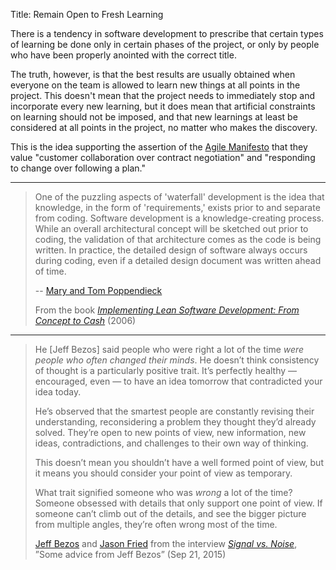 Title: Remain Open to Fresh Learning

There is a tendency in software development to prescribe that certain types of learning be done only in certain phases of the project, or only by people who have been properly anointed with the correct title.

The truth, however, is that the best results are usually obtained when everyone on the team is allowed to learn new things at all points in the project. This doesn't mean that the project needs to immediately stop and incorporate every new learning, but it does mean that artificial constraints on learning should not be imposed, and that new learnings at least be considered at all points in the project, no matter who makes the discovery.

This is the idea supporting the assertion of the [Agile Manifesto][beck-et-al-2001] that they value "customer collaboration over contract negotiation" and "responding to change over following a plan."

----

> One of the puzzling aspects of 'waterfall' development is the idea that knowledge, in the form of 'requirements,' exists prior to and separate from coding. Software development is a knowledge-creating process. While an overall architectural concept will be sketched out prior to coding, the validation of that architecture comes as the code is being written. In practice, the detailed design of software always occurs during coding, even if a detailed design document was written ahead of time.
>
> -- [Mary and Tom Poppendieck][pop]
>
> From the book <cite>[Implementing Lean Software Development: From Concept to Cash][poppendieck-2006]</cite> (2006)

----

<blockquote>
<p>
He [Jeff Bezos] said people who were right a lot of the time <em>were people who often changed their minds</em>. He doesn&#8217;t think consistency of thought is a particularly positive trait. It&#8217;s perfectly healthy &#8212; encouraged, even &#8212; to have an idea tomorrow that contradicted your idea today. </p>

<p>
He&#8217;s observed that the smartest people are constantly revising their understanding, reconsidering a problem they thought they&#8217;d already solved. They&#8217;re open to new points of view, new information, new ideas, contradictions, and challenges to their own way of thinking. </p>

<p>
This doesn&#8217;t mean you shouldn&#8217;t have a well formed point of view, but it means you should consider your point of view as temporary. </p>

<p>
What trait signified someone who was <em>wrong</em> a lot of the time? Someone obsessed with details that only support one point of view. If someone can&#8217;t climb out of the details, and see the bigger picture from multiple angles, they&#8217;re often wrong most of the time.</p>

<footer>
<a href="http://en.wikipedia.org/wiki/Jeff_Bezos">Jeff Bezos</a> and <a href="http://en.wikipedia.org/wiki/Jason_Fried">Jason Fried</a> from the interview <cite><a href="https://m.signalvnoise.com/some-advice-from-jeff-bezos-28b3c2938968#.5mg9cq83q">Signal vs. Noise</a></cite>, &#8221;Some advice from Jeff Bezos&#8221; (Sep 21, 2015)
</footer>
</blockquote>


[poppendieck-2006]: bibliography.html#poppendieck-2006
[pop]: http://www.poppendieck.com/people.htm

[beck-et-al-2001]: bibliography.html#beck-et-al-2001

